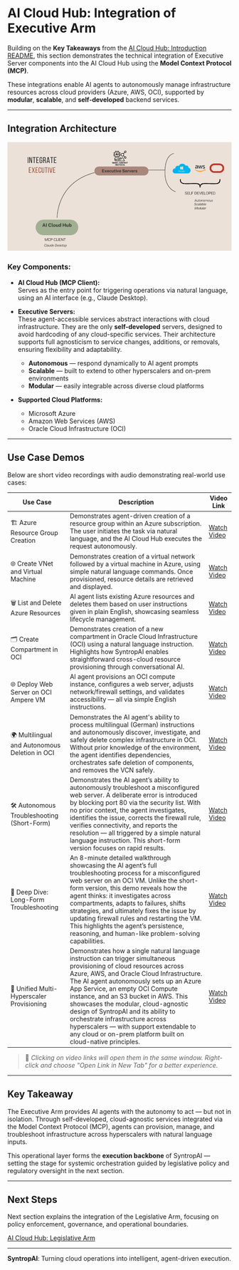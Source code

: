 # AI Cloud Hub: Integration of Executive Arm

Building on the **Key Takeaways** from the [AI Cloud Hub: Introduction README](02_01_ai-cloud-hub.md), this section demonstrates the technical integration of Executive Server components into the AI Cloud Hub using the **Model Context Protocol (MCP)**.

These integrations enable AI agents to autonomously manage infrastructure resources across cloud providers (Azure, AWS, OCI), supported by **modular**, **scalable**, and **self-developed** backend services.

---

## Integration Architecture

![Integration of Executive Arm](images/integrate-Executive.png)

### Key Components:

- **AI Cloud Hub (MCP Client):**  
  Serves as the entry point for triggering operations via natural language, using an AI interface (e.g., Claude Desktop).

- **Executive Servers:**  
  These agent-accessible services abstract interactions with cloud infrastructure. They are the only **self-developed** servers, designed to avoid hardcoding of any cloud-specific services. Their architecture supports full agnosticism to service changes, additions, or removals, ensuring flexibility and adaptability.
  
  - **Autonomous** — respond dynamically to AI agent prompts  
  - **Scalable** — built to extend to other hyperscalers and on-prem environments  
  - **Modular** — easily integrable across diverse cloud platforms

- **Supported Cloud Platforms:**  
  - Microsoft Azure   
  - Amazon Web Services (AWS) 
  - Oracle Cloud Infrastructure (OCI)

---

## Use Case Demos

Below are short video recordings with audio demonstrating real-world use cases:

| Use Case                                  | Description                                                                 | Video Link         |
|-------------------------------------------|-----------------------------------------------------------------------------|--------------------|
| 🏗️ Azure Resource Group Creation          | Demonstrates agent-driven creation of a resource group within an Azure subscription. The user initiates the task via natural language, and the AI Cloud Hub executes the request autonomously. | [Watch Video](https://youtu.be/fpGlBiCPfQs)     |
| 🌐 Create VNet and Virtual Machine         | Demonstrates creation of a virtual network followed by a virtual machine in Azure, using simple natural language commands. Once provisioned, resource details are retrieved and displayed. | [Watch Video](https://youtu.be/vyh2tDsFTZQ)   |
| 🗑️ List and Delete Azure Resources         | AI agent lists existing Azure resources and deletes them based on user instructions given in plain English, showcasing seamless lifecycle management. | [Watch Video](https://youtu.be/pYViOSI-6e0)   |
| 🗂️ Create Compartment in OCI               | Demonstrates creation of a new compartment in Oracle Cloud Infrastructure (OCI) using a natural language instruction. Highlights how SyntropAI enables straightforward cross-cloud resource provisioning through conversational AI. | [Watch Video](https://youtu.be/yzszDuuTlnU)   |
| 🌐 Deploy Web Server on OCI Ampere VM       | AI agent provisions an OCI compute instance, configures a web server, adjusts network/firewall settings, and validates accessibility — all via simple English instructions. | [Watch Video](https://youtu.be/N12zA4NP0uM)   |
| 🌍 Multilingual and Autonomous Deletion in OCI | Demonstrates the AI agent's ability to process multilingual (German) instructions and autonomously discover, investigate, and safely delete complex infrastructure in OCI. Without prior knowledge of the environment, the agent identifies dependencies, orchestrates safe deletion of components, and removes the VCN safely. | [Watch Video](https://youtu.be/1ZOP1crIRf0)   |
| 🛠️ Autonomous Troubleshooting (Short-Form) | Demonstrates the AI agent’s ability to autonomously troubleshoot a misconfigured web server. A deliberate error is introduced by blocking port 80 via the security list. With no prior context, the agent investigates, identifies the issue, corrects the firewall rule, verifies connectivity, and reports the resolution — all triggered by a simple natural language instruction. This short-form version focuses on rapid results. | [Watch Video](https://youtu.be/MBV0RPa4cco) |
| 🎥 Deep Dive: Long-Form Troubleshooting     | An 8-minute detailed walkthrough showcasing the AI agent’s full troubleshooting process for a misconfigured web server on an OCI VM. Unlike the short-form version, this demo reveals how the agent thinks: it investigates across compartments, adapts to failures, shifts strategies, and ultimately fixes the issue by updating firewall rules and restarting the VM. This highlights the agent’s persistence, reasoning, and human-like problem-solving capabilities. | [Watch Video](https://youtu.be/pwtpNWo_Tno) |
| 🧠 Unified Multi-Hyperscaler Provisioning | Demonstrates how a single natural language instruction can trigger simultaneous provisioning of cloud resources across Azure, AWS, and Oracle Cloud Infrastructure. The AI agent autonomously sets up an Azure App Service, an empty OCI Compute instance, and an S3 bucket in AWS. This showcases the modular, cloud-agnostic design of SyntropAI and its ability to orchestrate infrastructure across hyperscalers — with support extendable to any cloud or on-prem platform built on cloud-native principles. | [Watch Video](https://youtu.be/xbBt7iVlUWM)   |


> 🔗 *Clicking on video links will open them in the same window. Right-click and choose "Open Link in New Tab" for a better experience.*



---

## Key Takeaway

The Executive Arm provides AI agents with the autonomy to act — but not in isolation. Through self-developed, cloud-agnostic services integrated via the Model Context Protocol (MCP), agents can provision, manage, and troubleshoot infrastructure across hyperscalers with natural language inputs.

This operational layer forms the **execution backbone** of SyntropAI — setting the stage for systemic orchestration guided by legislative policy and regulatory oversight in the next section.

---

## Next Steps

Next section explains the integration of the Legislative Arm, focusing on policy enforcement, governance, and operational boundaries.

[AI Cloud Hub: Legislative Arm](03_01_ai-cloud-hub-legislative.md)

---

**SyntropAI**: Turning cloud operations into intelligent, agent-driven execution.
